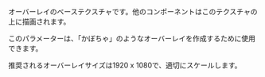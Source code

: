 オーバーレイのベーステクスチャです。他のコンポーネントはこのテクスチャの上に描画されます。

このパラメーターは、「かぼちゃ」のようなオーバーレイを作成するために使用できます。

推奨されるオーバーレイサイズは1920 x 1080で、適切にスケールします。
